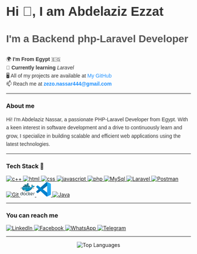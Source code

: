 <!-- Add Google Fonts link in your Markdown -->
<link href="https://fonts.googleapis.com/css2?family=Barlow:wght@400;700&display=swap" rel="stylesheet">

<h1 style="font-family: 'Barlow', sans-serif; font-size: 2.5em; text-align: left; color: #333;">Hi 👋, I am Abdelaziz Ezzat</h1>
<h3 style="font-family: 'Barlow', sans-serif; font-size: 2em; text-align: left; color: #555;">I'm a Backend php-Laravel Developer</h3>

<p style="font-family: 'Barlow', sans-serif; text-align: left; line-height: 1.6; color: #333; font-size: 1em;">
  🌍 <strong>I'm From Egypt</strong> 🇪🇬 <br>
  🌱 <strong>Currently learning</strong> <em>Laravel</em> <br>
  🖥️ All of my projects are available at <a href="https://github.com/ABDELAZIZEZZT" style="color: #1e90ff; text-decoration: none;">My GitHub</a> <br>
  📫 Reach me at <a href="mailto:zezo.nassar444@gmail.com" style="color: #1e90ff; text-decoration: none;"><strong>zezo.nassar444@gmail.com</strong></a>
</p>

---

### About me

<p style="font-family: 'Barlow', sans-serif; text-align: left; line-height: 1.6; color: #333; font-size: 1em;">
  Hi! I'm Abdelaziz Nassar, a passionate PHP-Laravel Developer from Egypt. With a keen interest in software development and a drive to continuously learn and grow, I specialize in building scalable and efficient web applications using the latest technologies.
</p>


---

### Tech Stack 🚀
<p style="text-align: left; font-size: 1em;">
    <a href="https://cplusplus.com/" target="_blank">
     <img src="https://cdn.worldvectorlogo.com/logos/c.svg" alt="c++" width="40" height="40"/>
    </a>
   <a href="https://www.w3schools.com/html/" target="_blank">
    <img src="https://cdn.worldvectorlogo.com/logos/html-1.svg" alt="html" width="40" height="40"/>
  </a>
   <a href="https://www.w3schools.com/css/" target="_blank">
    <img src="https://cdn.worldvectorlogo.com/logos/css-3.svg" alt="css" width="40" height="40"/>
  </a>
   <a href="https://www.w3schools.com/js/" target="_blank">
    <img src="https://cdn.worldvectorlogo.com/logos/javascript-1.svg" alt="javascript" width="40" height="40"/>
  </a>
   <a href="https://www.php.net/" target="_blank">
    <img src="https://www.php.net//images/logos/new-php-logo.svg" alt="php" width="40" height="40"/>
   <a href="https://www.mysql.com/" target="_blank">
    <img src="https://cdn.worldvectorlogo.com/logos/mysql-3.svg" alt="MySql" width="40" height="40"/>
  </a>
   <a href="https://laravel.com/" target="_blank">
    <img src="https://cdn.worldvectorlogo.com/logos/laravel-2.svg" alt="Laravel" width="40" height="40"/>
  </a>
  <a href="https://postman.com" target="_blank">
    <img src="https://www.vectorlogo.zone/logos/getpostman/getpostman-icon.svg" alt="Postman" width="40" height="40"/>
  </a>

  
  <a href="https://git-scm.com/" target="_blank">
    <img src="https://www.vectorlogo.zone/logos/git-scm/git-scm-icon.svg" alt="Git" width="40" height="40"/>
  </a>
  <a href="https://www.docker.com/" target="_blank">
    <img src="https://raw.githubusercontent.com/devicons/devicon/master/icons/docker/docker-original-wordmark.svg" alt="Docker" width="40" height="40"/>
  <a href="https://code.visualstudio.com/" target="_blank">
    <img src="https://raw.githubusercontent.com/devicons/devicon/master/icons/vscode/vscode-original.svg" alt="VS Code" width="40" height="40"/>
  </a>
   <a href="https://git-scm.com/" target="_blank">
    <img src="https://www.vectorlogo.zone/logos/git-scm/git-scm-icon.svg" alt="Java" width="40" height="40"/>
  </a>
  
</p>


---

### You can reach me
<p style="text-align: left; font-size: 1em;">
  <a href="https://www.linkedin.com/in/abdelaziz-nassar-a85031233/" target="blank">
    <img src="https://raw.githubusercontent.com/rahuldkjain/github-profile-readme-generator/master/src/images/icons/Social/linked-in-alt.svg" alt="LinkedIn" height="40" width="40" />
  </a>
  <a href="https://www.facebook.com/zezo.nassar.501" target="blank">
    <img src="https://raw.githubusercontent.com/rahuldkjain/github-profile-readme-generator/master/src/images/icons/Social/facebook.svg" alt="Facebook" height="40" width="40" />
  </a>
  <a href="https://wa.me/201098098494" target="blank">
    <img src="https://upload.wikimedia.org/wikipedia/commons/6/6b/WhatsApp.svg" alt="WhatsApp" width="40" height="40"/>
  </a>
  <a href="https://t.me/Abdelaziz_nassar" target="blank">
    <img src="https://upload.wikimedia.org/wikipedia/commons/8/82/Telegram_logo.svg" alt="Telegram" width="40" height="40"/>
  </a>
</p>

---

<p align="center">
  <img src="https://github-readme-stats.vercel.app/api/top-langs?username=ABDELAZIZEZZT&show_icons=true&locale=en&layout=compact" alt="Top Languages" />
</p>

